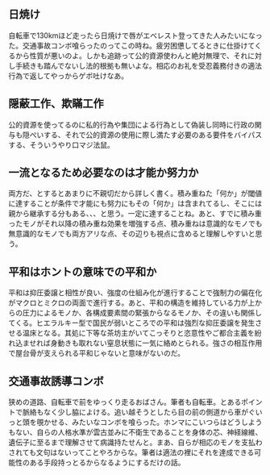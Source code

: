 ﻿## 日焼け

自転車で130kmほど走ったら日焼けで唇がエベレスト登ってきた人みたいになった。交通事故コンボ喰らったのってこの時ね。疲労困憊してるときに仕掛けてくるから性質が悪いのよ。しかも追跡って公的資源使わんと絶対無理で、それに対し手続きも踏んでないし法的根拠も無いよな。相応のお礼を受忍義務付きの適法行為で返してやっからゲボ吐けなあ。


## 隠蔽工作、欺瞞工作

公的資源を使ってるのに私的行為や集団による行為として偽装し同時に行政の関与も隠ぺいする、それで公的資源の使用に際し満たす必要のある要件をバイパスする、そういうやり口マジ法鼠。


## 一流となるため必要なのは才能か努力か

両方だ、とするとあまりに不親切だから詳しく書く。積み重ねた「何か」が閾値に達することが条件で才能にも努力にもその「何か」は含まれてるし、そこには親から継承する分もある、、、と思う。一定に達することね。あと、すでに積み重ったモノがそれ以降の積み重ね効果を増強する点、積み重ねは意識的なモノでも無意識的なモノでも両方アリな点、その辺りも視点に含めると理解しやすいと思う。


## 平和はホントの意味での平和か

平和は抑圧委譲と相性が良い、強度の仕組み化が進行することで強制力の偏在化がマクロとミクロの両面で進行する。あと、平和の構造を維持している力が上からの圧力によるモノか、各構成要素間の緊張からなるモノか、その違いも関係してくる。ヒエラルキー型で国民が弱いところでの平和は強烈な抑圧委譲を発生させる温床となる。其処に下等な茶坊主がいてこっそりと恣意性やご都合主義を紛れ込ませれば身動きも取れない窒息状態に一気に絡めとられる。強さの相互作用で屋台骨が支えられる平和じゃないと意味がないのだ。


## 交通事故誘導コンボ

狭めの道路、自転車で前をゆっくり走るおばさん。筆者も自転車。とあるポイントで脈絡もなく少し脇によける。追い越そうとしたら目の前の側道から車がぐいっと頭を覗かせる、みたいなコンボを喰らった。ホンマにこいつらはどうしようもない、自らの人格水準が雲古並みに不衛生であることを身体の芯、神経線維、遺伝子に至るまで理解させて病識持たせんと。まあ、自らが相応のモノを支払わされても文句はないってことやろからな。筆者は適法の裡にそれを達成できる可能性のある手段持っとるからなるようにするだけの話。
